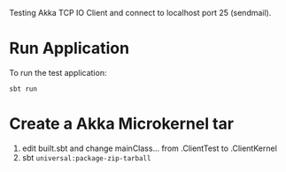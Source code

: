Testing Akka TCP IO Client and connect to localhost port 25 (sendmail).

# Run Application

To run the test application:

```
sbt run
```

# Create a Akka Microkernel tar

1. edit built.sbt and change mainClass... from .ClientTest to .ClientKernel
2. sbt ```universal:package-zip-tarball```

